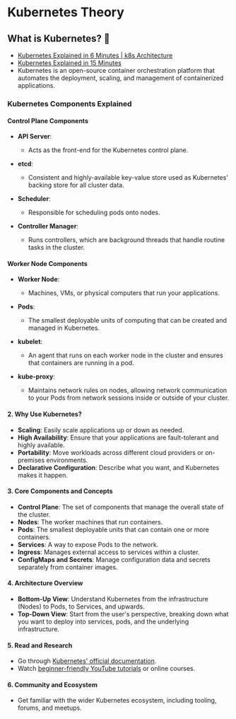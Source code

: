 # Kubernetes Theory

## What is Kubernetes? 🎥
- [Kubernetes Explained in 6 Minutes | k8s Architecture](https://www.youtube.com/watch?v=TlHvYWVUZyc&ab_channel=ByteByteGo)
- [Kubernetes Explained in 15 Minutes](https://www.youtube.com/watch?v=r2zuL9MW6wc)
- Kubernetes is an open-source container orchestration platform that automates the deployment, scaling, and management of containerized applications.

### Kubernetes Components Explained

#### Control Plane Components

- **API Server**: 
  - Acts as the front-end for the Kubernetes control plane.

- **etcd**: 
  - Consistent and highly-available key-value store used as Kubernetes' backing store for all cluster data.

- **Scheduler**: 
  - Responsible for scheduling pods onto nodes.

- **Controller Manager**: 
  - Runs controllers, which are background threads that handle routine tasks in the cluster.

#### Worker Node Components

- **Worker Node**: 
  - Machines, VMs, or physical computers that run your applications.

- **Pods**: 
  - The smallest deployable units of computing that can be created and managed in Kubernetes.

- **kubelet**: 
  - An agent that runs on each worker node in the cluster and ensures that containers are running in a pod.

- **kube-proxy**: 
  - Maintains network rules on nodes, allowing network communication to your Pods from network sessions inside or outside of your cluster.



#### 2. Why Use Kubernetes?
- **Scaling**: Easily scale applications up or down as needed.
- **High Availability**: Ensure that your applications are fault-tolerant and highly available.
- **Portability**: Move workloads across different cloud providers or on-premises environments.
- **Declarative Configuration**: Describe what you want, and Kubernetes makes it happen.

#### 3. Core Components and Concepts
- **Control Plane**: The set of components that manage the overall state of the cluster.
- **Nodes**: The worker machines that run containers.
- **Pods**: The smallest deployable units that can contain one or more containers.
- **Services**: A way to expose Pods to the network.
- **Ingress**: Manages external access to services within a cluster.
- **ConfigMaps and Secrets**: Manage configuration data and secrets separately from container images.

#### 4. Architecture Overview
- **Bottom-Up View**: Understand Kubernetes from the infrastructure (Nodes) to Pods, to Services, and upwards.
- **Top-Down View**: Start from the user's perspective, breaking down what you want to deploy into services, pods, and the underlying infrastructure.

#### 5. Read and Research
- Go through [Kubernetes' official documentation](https://kubernetes.io/docs/home/).
- Watch [beginner-friendly YouTube tutorials](https://www.youtube.com/watch?v=d6WC5n9G_sM&ab_channel=freeCodeCamp.org) or online courses.

#### 6. Community and Ecosystem
- Get familiar with the wider Kubernetes ecosystem, including tooling, forums, and meetups.
